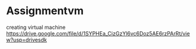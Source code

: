 # Assignmentvm
creating virtual machine
https://drive.google.com/file/d/1SYPHEa_CizGzYl6vc6Doz5AE6rzPArRt/view?usp=drivesdk
